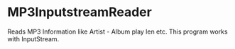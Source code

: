 # MP3InputstreamReader
Reads MP3 Information like Artist - Album play len etc.
This program works with InputStream.
